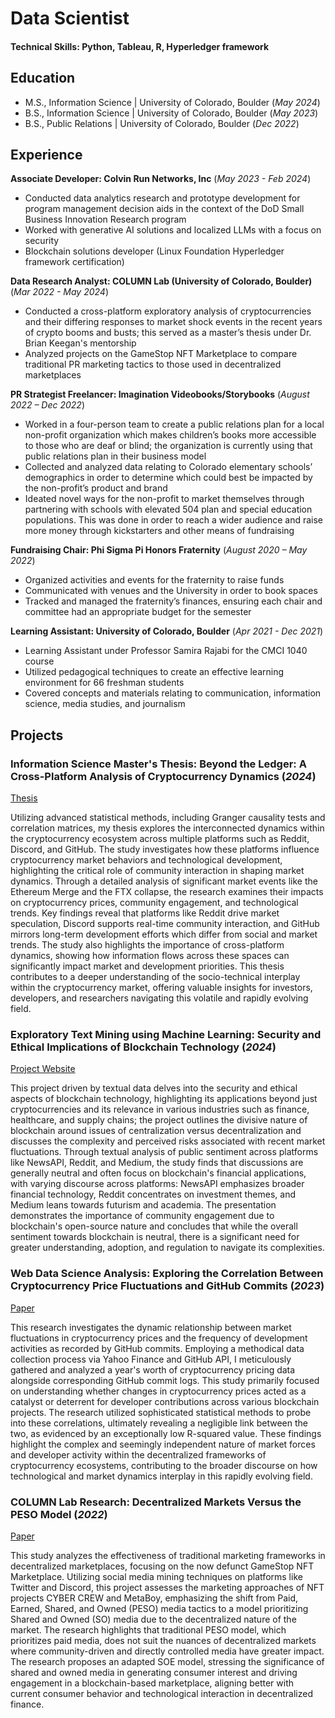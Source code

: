 # Data Scientist

#### Technical Skills: Python, Tableau, R, Hyperledger framework

## Education
- M.S., Information Science | University of Colorado, Boulder (_May 2024_)
- B.S., Information Science | University of Colorado, Boulder (_May 2023_)
- B.S., Public Relations | University of Colorado, Boulder (_Dec 2022_)


## Experience
**Associate Developer: Colvin Run Networks, Inc** (_May 2023 - Feb 2024_)
- Conducted data analytics research and prototype development for program management decision aids in the
context of the DoD Small Business Innovation Research program
- Worked with generative AI solutions and localized LLMs with a focus on security
- Blockchain solutions developer (Linux Foundation Hyperledger framework certification)

**Data Research Analyst: COLUMN Lab (University of Colorado, Boulder)** (_Mar 2022 - May 2024_)
- Conducted a cross-platform exploratory analysis of cryptocurrencies and their differing responses to market shock events in the recent years of crypto booms and busts; this served as a master’s thesis under Dr. Brian Keegan's mentorship
- Analyzed projects on the GameStop NFT Marketplace to compare traditional PR marketing tactics to those used in decentralized marketplaces

**PR Strategist Freelancer: Imagination Videobooks/Storybooks** (_August 2022 – Dec 2022_)
- Worked in a four-person team to create a public relations plan for a local non-profit organization which makes
children’s books more accessible to those who are deaf or blind; the organization is currently using that public
relations plan in their business model
- Collected and analyzed data relating to Colorado elementary schools’ demographics in order to determine which
could best be impacted by the non-profit’s product and brand
- Ideated novel ways for the non-profit to market themselves through partnering with schools with elevated 504
plan and special education populations. This was done in order to reach a wider audience and raise more money
through kickstarters and other means of fundraising

**Fundraising Chair: Phi Sigma Pi Honors Fraternity** (_August 2020 – May 2022_)
- Organized activities and events for the fraternity to raise funds
- Communicated with venues and the University in order to book spaces
- Tracked and managed the fraternity’s finances, ensuring each chair and committee had an appropriate budget for
the semester

**Learning Assistant: University of Colorado, Boulder** (_Apr 2021 - Dec 2021_)
- Learning Assistant under Professor Samira Rajabi for the CMCI 1040 course
- Utilized pedagogical techniques to create an effective learning environment for 66 freshman students
- Covered concepts and materials relating to communication, information science, media studies, and journalism


## Projects
### Information Science Master's Thesis: Beyond the Ledger: A Cross-Platform Analysis of Cryptocurrency Dynamics (_2024_)
[Thesis](assets/pdf/MSThesis-WILSON.pdf)

Utilizing advanced statistical methods, including Granger causality tests and correlation matrices, my thesis explores the interconnected dynamics within the cryptocurrency ecosystem across multiple platforms such as Reddit, Discord, and GitHub. The study investigates how these platforms influence cryptocurrency market behaviors and technological development, highlighting the critical role of community interaction in shaping market dynamics. Through a detailed analysis of significant market events like the Ethereum Merge and the FTX collapse, the research examines their impacts on cryptocurrency prices, community engagement, and technological trends. Key findings reveal that platforms like Reddit drive market speculation, Discord supports real-time community interaction, and GitHub mirrors long-term development efforts which differ from social and market trends. The study also highlights the importance of cross-platform dynamics, showing how information flows across these spaces can significantly impact market and development priorities. This thesis contributes to a deeper understanding of the socio-technical interplay within the cryptocurrency market, offering valuable insights for investors, developers, and researchers navigating this volatile and rapidly evolving field.

### Exploratory Text Mining using Machine Learning: Security and Ethical Implications of Blockchain Technology (_2024_)
[Project Website](https://sites.google.com/colorado.edu/blockchain-text-mining/home)

This project driven by textual data delves into the security and ethical aspects of blockchain technology, highlighting its applications beyond just cryptocurrencies and its relevance in various industries such as finance, healthcare, and supply chains; the project outlines the divisive nature of blockchain around issues of centralization versus decentralization and discusses the complexity and perceived risks associated with recent market fluctuations. Through textual analysis of public sentiment across platforms like NewsAPI, Reddit, and Medium, the study finds that discussions are generally neutral and often focus on blockchain's financial applications, with varying discourse across platforms: NewsAPI emphasizes broader financial technology, Reddit concentrates on investment themes, and Medium leans towards futurism and academia. The presentation demonstrates the importance of community engagement due to blockchain's open-source nature and concludes that while the overall sentiment towards blockchain is neutral, there is a significant need for greater understanding, adoption, and regulation to navigate its complexities.

### Web Data Science Analysis: Exploring the Correlation Between Cryptocurrency Price Fluctuations and GitHub Commits (_2023_)
[Paper](assets/pdf/WebDataScience-WILSON.pdf)

This research investigates the dynamic relationship between market fluctuations in cryptocurrency prices and the frequency of development activities as recorded by GitHub commits. Employing a methodical data collection process via Yahoo Finance and GitHub API, I meticulously gathered and analyzed a year's worth of cryptocurrency pricing data alongside corresponding GitHub commit logs. This study primarily focused on understanding whether changes in cryptocurrency prices acted as a catalyst or deterrent for developer contributions across various blockchain projects. The research utilized sophisticated statistical methods to probe into these correlations, ultimately revealing a negligible link between the two, as evidenced by an exceptionally low R-squared value. These findings highlight the complex and seemingly independent nature of market forces and developer activity within the decentralized frameworks of cryptocurrency ecosystems, contributing to the broader discourse on how technological and market dynamics interplay in this rapidly evolving field.

### COLUMN Lab Research: Decentralized Markets Versus the PESO Model (_2022_)
[Paper](assets/pdf/GameStopNFTMarketEDA-WILSON.pdf)

This study analyzes the effectiveness of traditional marketing frameworks in decentralized marketplaces, focusing on the now defunct GameStop NFT Marketplace. Utilizing social media mining techniques on platforms like Twitter and Discord, this project assesses the marketing approaches of NFT projects CYBER CREW and MetaBoy, emphasizing the shift from Paid, Earned, Shared, and Owned (PESO) media tactics to a model prioritizing Shared and Owned (SO) media due to the decentralized nature of the market. The research highlights that traditional PESO model, which prioritizes paid media, does not suit the nuances of decentralized markets where community-driven and directly controlled media have greater impact. The research proposes an adapted SOE model, stressing the significance of shared and owned media in generating consumer interest and driving engagement in a blockchain-based marketplace, aligning better with current consumer behavior and technological interaction in decentralized finance.
